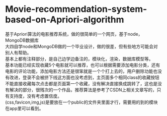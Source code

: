 # Movie-recommendation-system-based-on-Apriori-algorithm
基于Apriori算法的电影推荐系统，做的很简单的一个网页，基于node，MongoDB数据库<br />
    大四自学node和MongoDB做的一个毕业设计，做的很差，但有些地方可能会对别人有帮助。<br />
    基本上都有注释部分，是自己边学边备注的，模块化，渲染，数据库模型等。<br />
    基本功能已经实现收藏5个电影就可以推荐，也可以根据需要添加电影分类，还有电影的评论功能，添加电影方法还是很笨就是一个个打上去的，用户删除功能也没有改进，登录不会被挤下线这方面也没考虑到，主页面多个相同class的收藏按钮不能直接收藏每次点击都是页面第一个收藏，没有解决直接换成跳转了，这也是没有解决的部分，很残次的一个作品，推荐算法是参考了CSDN上相关文章写的，只有支持度，没有考虑置信度。<br />
    (css,favicon,img,js)是要放在一个public的文件夹里面才行，需要用的到的模块在app里可以看到。
